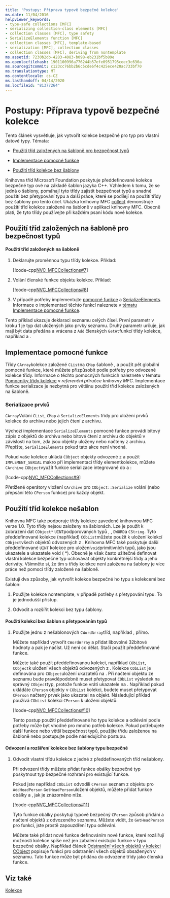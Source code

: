 ```yaml
---
title: 'Postupy: Příprava typově bezpečné kolekce'
ms.date: 11/04/2016
helpviewer_keywords:
- type-safe collections [MFC]
- serializing collection-class elements [MFC]
- collection classes [MFC], type safety
- SerializeElements function [MFC]
- collection classes [MFC], template-based
- serialization [MFC], collection classes
- collection classes [MFC], deriving from nontemplate
ms.assetid: 7230b2db-4283-4083-b098-eb231bf5b89e
ms.openlocfilehash: 1901100996a776244b57efe0951795ceec3c630a
ms.sourcegitcommit: c123cc76bb2b6c5cde6f4c425ece420ac733bf70
ms.translationtype: MT
ms.contentlocale: cs-CZ
ms.lasthandoff: 04/14/2020
ms.locfileid: "81377264"
---
```

# <a name="how-to-make-a-type-safe-collection"></a>Postupy: Příprava typově bezpečné kolekce

Tento článek vysvětluje, jak vytvořit kolekce bezpečné pro typ pro vlastní datové typy. Témata:

- [Použití tříd založených na šabloně pro bezpečnost typů](#_core_using_template.2d.based_classes_for_type_safety)

- [Implementace pomocné funkce](#_core_implementing_helper_functions)

- [Použití tříd kolekce bez šablony](#_core_using_nontemplate_collection_classes)

Knihovna tříd Microsoft Foundation poskytuje předdefinované kolekce bezpečné typ ové na základě šablon jazyka C++. Vzhledem k tomu, že se jedná o šablony, pomáhají tyto třídy zajistit bezpečnost typů a snadné použití bez přetypování typu a další práce, které se podílejí na použití třídy bez šablony pro tento účel. Ukázka knihovny MFC [collect](../overview/visual-cpp-samples.md) demonstruje použití tříd kolekce založené na šabloně v aplikaci knihovny MFC. Obecně platí, že tyto třídy používejte při každém psaní kódu nové kolekce.

## <a name="using-template-based-classes-for-type-safety"></a><a name="_core_using_template.2d.based_classes_for_type_safety"></a>Použití tříd založených na šabloně pro bezpečnost typů

#### <a name="to-use-template-based-classes"></a>Použití tříd založených na šabloně

1. Deklarujte proměnnou typu třídy kolekce. Příklad:

   [!code-cpp[NVC_MFCCollections#7](../mfc/codesnippet/cpp/how-to-make-a-type-safe-collection_1.cpp)]

1. Volání členské funkce objektu kolekce. Příklad:

   [!code-cpp[NVC_MFCCollections#8](../mfc/codesnippet/cpp/how-to-make-a-type-safe-collection_2.cpp)]

1. V případě potřeby implementujte [pomocné funkce](../mfc/reference/collection-class-helpers.md) a [SerializeElements](../mfc/reference/collection-class-helpers.md#serializeelements). Informace o implementaci těchto funkcí naleznete v [tématu Implementace pomocné funkce](#_core_implementing_helper_functions).

Tento příklad ukazuje deklaraci seznamu celých čísel. První parametr v kroku 1 je typ dat uložených jako prvky seznamu. Druhý parametr určuje, jak mají být data předána a vrácena z `Add` členských `GetAt`funkcí třídy kolekce, například a .

## <a name="implementing-helper-functions"></a><a name="_core_implementing_helper_functions"></a>Implementace pomocné funkce

Třídy `CArray`kolekce založené `CList`na `CMap` šabloně , a použít pět globální pomocné funkce, které můžete přizpůsobit podle potřeby pro odvozené kolekce třídy. Informace o těchto pomocných funkcích naleznete v tématu [Pomocníky třídy kolekce](../mfc/reference/collection-class-helpers.md) v *referenční příručce knihovny MFC*. Implementace funkce serializace je nezbytná pro většinu použití tříd kolekce založených na šabloně.

### <a name="serializing-elements"></a><a name="_core_serializing_elements"></a>Serializace prvků

`CArray`Volání `CList`, `CMap` a `SerializeElements` třídy pro uložení prvků kolekce do archivu nebo jejich čtení z archivu.

Výchozí implementace `SerializeElements` pomocné funkce provádí bitový zápis z objektů do archivu nebo bitové čtení z archivu do objektů v závislosti na tom, zda jsou objekty uloženy nebo načteny z archivu. Přepište, `SerializeElements` pokud tato akce není vhodná.

Pokud vaše kolekce ukládá `CObject` objekty odvozené z a použít `IMPLEMENT_SERIAL` makro při implementaci třídy elementkolekce, můžete `CArchive` `CObject`využít funkce serializace integrované do a :

[!code-cpp[NVC_MFCCollections#9](../mfc/codesnippet/cpp/how-to-make-a-type-safe-collection_3.cpp)]

Přetížené operátory vložení `CArchive` pro `CObject::Serialize` volání (nebo přepsání této `CPerson` funkce) pro každý objekt.

## <a name="using-nontemplate-collection-classes"></a><a name="_core_using_nontemplate_collection_classes"></a>Použití tříd kolekce nešablon

Knihovna MFC také podporuje třídy kolekce zavedené knihovnou MFC verze 1.0. Tyto třídy nejsou založeny na šablonách. Lze je použít k zobrazení dat `CObject*` `UINT`podporovaných typů , , `DWORD`a `CString`. Tyto předdefinované kolekce (například) `CObList`můžete použít k uložení kolekcí `CObject`všech objektů odvozených z . Knihovna MFC také poskytuje další předdefinované `UINT` kolekce pro uložení`void`primitivních typů, jako jsou ukazatele a ukazatele void ( *). Obecně je však často užitečné definovat vlastní kolekce bezpečné typ uchovávat objekty konkrétnější třídy a jeho deriváty. Všimněte si, že tím s třídy kolekce není založena na šablony je více práce než pomocí třídy založené na šabloně.

Existují dva způsoby, jak vytvořit kolekce bezpečné ho typu s kolekcemi bez šablon:

1. Použijte kolekce nontemplate, v případě potřeby s přetypování typu. To je jednodušší přístup.

1. Odvodit a rozšířit kolekci bez typu šablony.

#### <a name="to-use-the-nontemplate-collections-with-type-casting"></a>Použití kolekcí bez šablon s přetypováním typů

1. Použijte jednu z nešablonových `CWordArray`tříd, například , přímo.

   Můžete například vytvořit `CWordArray` a přidat libovolné 32bitové hodnoty a pak je načíst. Už není co dělat. Stačí použít předdefinované funkce.

   Můžete také použít předdefinovanou kolekci, například `CObList`, `CObject`k uložení všech objektů odvozených z . Kolekce `CObList` je definována pro `CObject`uložení ukazatelů na . Při načtení objektu ze seznamu bude pravděpodobně muset přetypovat `CObList` výsledek na správný `CObject`typ, protože funkce vrátí ukazatele na . Například pokud ukládáte `CPerson` objekty v `CObList` kolekci, budete muset přetypovat `CPerson` načtený prvek jako ukazatel na objekt. Následující příklad používá `CObList` kolekci `CPerson` k uložení objektů:

   [!code-cpp[NVC_MFCCollections#10](../mfc/codesnippet/cpp/how-to-make-a-type-safe-collection_4.cpp)]

   Tento postup použití předdefinované ho typu kolekce a odlévání podle potřeby může být vhodné pro mnoho potřeb kolekce. Pokud potřebujete další funkce nebo větší bezpečnost typů, použijte třídu založenou na šabloně nebo postupujte podle následujícího postupu.

#### <a name="to-derive-and-extend-a-nontemplate-type-safe-collection"></a>Odvození a rozšíření kolekce bez šablony typu bezpečné

1. Odvodit vlastní třídu kolekce z jedné z předdefinovaných tříd nešablony.

   Při odvození třídy můžete přidat funkce obálky bezpečné typ poskytnout typ bezpečné rozhraní pro existující funkce.

   Pokud jste například `CObList` odvodili `CPerson` seznam z objektu pro `AddHeadPerson` `GetHeadPerson`uložení objektů, můžete přidat funkce obálky a , jak je znázorněno níže.

   [!code-cpp[NVC_MFCCollections#11](../mfc/codesnippet/cpp/how-to-make-a-type-safe-collection_5.h)]

   Tyto funkce obálky poskytují typově bezpečný `CPerson` způsob přidání a načtení objektů z odvozeného seznamu. Můžete vidět, že `GetHeadPerson` pro funkci, jste prostě zapouzdření typu odlévání.

   Můžete také přidat nové funkce definováním nové funkce, které rozšiřují možnosti kolekce spíše než jen zabalení existující funkce v typu bezpečné obálky. Například článek [Odstranění všech objektů v kolekci CObject](../mfc/deleting-all-objects-in-a-cobject-collection.md) popisuje funkci pro odstranění všech objektů obsažených v seznamu. Tato funkce může být přidána do odvozené třídy jako členská funkce.

## <a name="see-also"></a>Viz také

[Kolekce](../mfc/collections.md)
